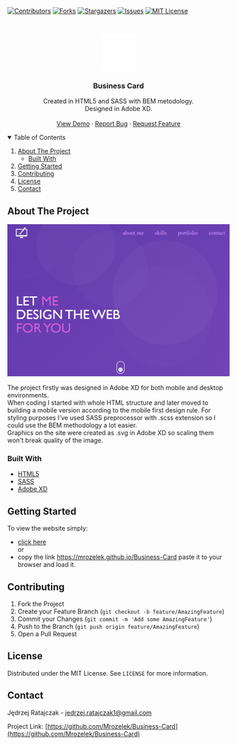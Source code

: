<!--
*** Thanks for checking out the Best-README-Template. If you have a suggestion
*** that would make this better, please fork the repo and create a pull request
*** or simply open an issue with the tag "enhancement".
*** Thanks again! Now go create something AMAZING! :D
-->



<!-- PROJECT SHIELDS -->
<!--
*** I'm using markdown "reference style" links for readability.
*** Reference links are enclosed in brackets [ ] instead of parentheses ( ).
*** See the bottom of this document for the declaration of the reference variables
*** for contributors-url, forks-url, etc. This is an optional, concise syntax you may use.
*** https://www.markdownguide.org/basic-syntax/#reference-style-links
-->
[![Contributors][contributors-shield]][contributors-url]
[![Forks][forks-shield]][forks-url]
[![Stargazers][stars-shield]][stars-url]
[![Issues][issues-shield]][issues-url]
[![MIT License][license-shield]][license-url]



<!-- PROJECT LOGO -->
<br />
<p align="center">
  <a href="https://github.com/Mrozelek/Business-Card">
    <img src="images/favicon.svg" alt="Logo" width="80" height="80">
  </a>

  <h3 align="center">Business Card</h3>

  <p align="center">
    Created in HTML5 and SASS with BEM metodology.
    <br />
    Designed in Adobe XD.
    <br />
    <br />
    <a href="https://mrozelek.github.io/Business-Card">View Demo</a>
    ·
    <a href="https://github.com/Mrozelek/Business-Card/issues">Report Bug</a>
    ·
    <a href="https://github.com/Mrozelek/Business-Card/issues">Request Feature</a>
  </p>
</p>



<!-- TABLE OF CONTENTS -->
<details open="open">
  <summary>Table of Contents</summary>
  <ol>
    <li>
      <a href="#about-the-project">About The Project</a>
      <ul>
        <li><a href="#built-with">Built With</a></li>
      </ul>
    </li>
    <li><a href="#getting-started">Getting Started</a></li>
    <li><a href="#contributing">Contributing</a></li>
    <li><a href="#license">License</a></li>
    <li><a href="#contact">Contact</a></li>
  </ol>
</details>



<!-- ABOUT THE PROJECT -->
## About The Project

[![Business Card Screen Shot][product-screenshot]](https://mrozelek.github.io/Business-Card)

The project firstly was designed in Adobe XD for both mobile and desktop environments.<br />
When coding I started with whole HTML structure and later moved to building a mobile version according to the mobile first design rule.
For styling purposes I've used SASS preprocessor with .scss extension so I could use the BEM methodology a lot easier.<br />
Graphics on the site were created as .svg in Adobe XD so scaling them won't break quality of the image.<br />



### Built With

* [HTML5](https://html.spec.whatwg.org)
* [SASS](https://sass-lang.com)
* [Adobe XD](https://www.adobe.com/products/xd.html)



<!-- GETTING STARTED -->
## Getting Started

To view the website simply: 
* [click here](https://mrozelek.github.io/Business-Card)  
or
* copy the link https://mrozelek.github.io/Business-Card paste it to your browser and load it.



<!-- CONTRIBUTING -->
## Contributing

1. Fork the Project
2. Create your Feature Branch (`git checkout -b feature/AmazingFeature`)
3. Commit your Changes (`git commit -m 'Add some AmazingFeature'`)
4. Push to the Branch (`git push origin feature/AmazingFeature`)
5. Open a Pull Request



<!-- LICENSE -->
## License

Distributed under the MIT License. See `LICENSE` for more information.



<!-- CONTACT -->
## Contact

Jędrzej Ratajczak - jedrzej.ratajczak1@gmail.com

Project Link: [https://github.com/Mrozelek/Business-Card](https://github.com/Mrozelek/Business-Card)




<!-- MARKDOWN LINKS & IMAGES -->
<!-- https://www.markdownguide.org/basic-syntax/#reference-style-links -->
[contributors-shield]: https://img.shields.io/github/contributors/Mrozelek/Business-Card.svg?style=for-the-badge
[contributors-url]: https://github.com/Mrozelek/Business-Card/graphs/contributors
[forks-shield]: https://img.shields.io/github/forks/Mrozelek/Business-Card.svg?style=for-the-badge
[forks-url]: https://github.com/Mrozelek/Business-Card/network/members
[stars-shield]: https://img.shields.io/github/stars/Mrozelek/Business-Card.svg?style=for-the-badge
[stars-url]: https://github.com/Mrozelek/Business-Card/stargazers
[issues-shield]: https://img.shields.io/github/issues/Mrozelek/Business-Card.svg?style=for-the-badge
[issues-url]: https://github.com/Mrozelek/Business-Card/issues
[license-shield]: https://img.shields.io/github/license/Mrozelek/Business-Card.svg?style=for-the-badge
[license-url]: https://github.com/Mrozelek/Business-Card/blob/master/LICENSE.txt
[product-screenshot]: images/screenshot.png
